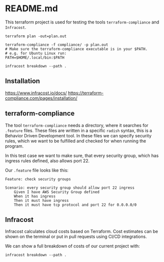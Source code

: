 # README.md

This terraform project is used for testing the tools `terraform-compliance`
and `Infracost`.

```
terraform plan -out=plan.out

terraform-compliance -f compliance/ -p plan.out
# Make sure the terraform-compliance executable is in your $PATH.
# e.g. for Ubuntu Linux run:
PATH=$HOME/.local/bin:$PATH

infracost breakdown --path .
```
## Installation
https://www.infracost.io/docs/
https://terraform-compliance.com/pages/installation/

## terraform-compliance

The tool `terraform-compliance` needs a directory, where it searches for `.feature` files. These files are written in a specific `radish` syntax, this is a Behavior Driven Development tool. In these files we can specify security rules, which we want to be fulfilled and checked for when running the program.

In this test case we want to make sure, that every security group, which has ingress rules defined, also allows port 22.

Our `.feature` file looks like this:

```
Feature: check security groups

Scenario: every security group should allow port 22 ingress
    Given I have AWS Security Group defined
    When it has ingress
    Then it must have ingress
    Then it must have tcp protocol and port 22 for 0.0.0.0/0
```

## Infracost

Infracost calculates cloud costs based on Terraform. Cost estimates can be shown on the terminal or put in pull requests using CI/CD integrations.

We can show a full breakdown of costs of our current project with:

```
infracost breakdown --path .
```

